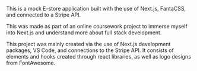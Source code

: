 This is a mock E-store application built with the use of Next.js, FantaCSS, and connected to a Stripe API.

This was made as part of an online coursework project to immerse myself into Next.js and understand more about full stack development.

This project was mainly created via the use of Next.js development packages, VS Code, and connections to the Stripe API. It consists of elements
and hooks created through react libraries, as well as logo designs from FontAwesome. 
